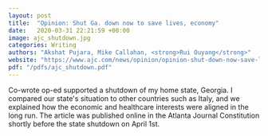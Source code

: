 ```yaml
---
layout: post
title:  "Opinion: Shut Ga. down now to save lives, economy"
date:   2020-03-31 22:21:59 +00:00
image: ajc_shutdown.jpg
categories: Writing 
authors: "Akshat Pujara, Mike Callahan, <strong>Rui Ouyang</strong>"
website: "https://www.ajc.com/news/opinion/opinion-shut-down-now-save-lives-economy/SnKDZg8MDXWiZfsegHAxHO"
pdf: "/pdfs/ajc_shutdown.pdf"
---
```


Co-wrote op-ed supported a shutdown of my home state, Georgia. I compared our state's situation to other countries such as Italy, and we explained how the economic and healthcare interests were aligned in the long run. The article was published online in the Atlanta Journal Constitution shortly before the state shutdown on April 1st. 
